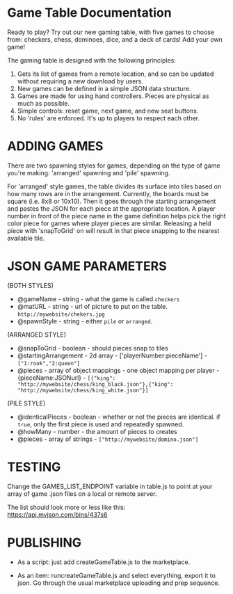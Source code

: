 Game Table Documentation
=============

Ready to play?  Try out our new gaming table, with five games to choose from:  checkers, chess, dominoes, dice, and a deck of cards!  Add your own game!

The gaming table is designed with the following principles:

1. Gets its list of games from a remote location, and so can be updated without requiring a new download by users.
2. New games can be defined in a simple JSON data structure.
3. Games are made for using hand controllers.  Pieces are physical as much as possible.
4. Simple controls:  reset game, next game, and new seat buttons.
5. No 'rules' are enforced.  It's up to players to respect each other.  


ADDING GAMES
============

There are two spawning styles for games, depending on the type of game you're making:  'arranged' spawning and 'pile' spawning.

For 'arranged' style games, the table divides its surface into tiles based on how many rows are in the arrangement.   Currently, the boards must be square (i.e. 8x8 or 10x10).  Then it goes through the starting arrangement and pastes the JSON for each piece at the appropriate location. A player number in front of the piece name in the game definition helps pick the right color piece for games where player pieces are similar.  Releasing a held piece with 'snapToGrid' on will result in that piece snapping to the nearest available tile.

JSON GAME PARAMETERS
=============
(BOTH STYLES)
- @gameName - string - what the game is called.```checkers```
- @matURL - string - url of picture to put on the table.  ```http://mywebsite/chekers.jpg```
- @spawnStyle - string - either ```pile``` or ```arranged```.

(ARRANGED STYLE)
- @snapToGrid - boolean - should pieces snap to tiles
- @startingArrangement - 2d array - ['playerNumber:pieceName'] -  ```["1:rook","2:queen"]```
- @pieces - array of object mappings - one object mapping per player -{pieceName:JSONurl} - ```[{"king": "http://mywebsite/chess/king_black.json"},{"king": "http://mywebsite/chess/king_white.json"}]```

(PILE STYLE)
- @identicalPieces - boolean - whether or not the pieces are identical.  if ```true```, only the first piece is used and repeatedly spawned.
- @howMany - number - the amount of pieces to creates
- @pieces - array of strings - ```["http://mywebsite/domino.json"]```


TESTING
=============
Change the GAMES_LIST_ENDPOINT variable in table.js to point at your array of game .json files on a local or remote server.

The list should look more or less like this: https://api.myjson.com/bins/437s6

PUBLISHING
=============
- As a script: just add createGameTable.js to the marketplace.

- As an item: runcreateGameTable.js and select everything, export it to json.  Go through the usual marketplace uploading and prep sequence.


